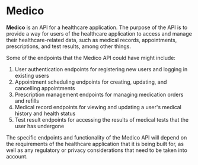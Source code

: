 # Medico
<strong>Medico</strong> is an API for a healthcare application. The purpose of the API is to provide a way for users of the healthcare application to access and manage their healthcare-related data, such as medical records, appointments, prescriptions, and test results, among other things.

Some of the endpoints that the Medico API could have might include:
<ol>
<li>User authentication endpoints for registering new users and logging in existing users</li>
<li>Appointment scheduling endpoints for creating, updating, and cancelling appointments</li>
<li>Prescription management endpoints for managing medication orders and refills</li>
<li>Medical record endpoints for viewing and updating a user's medical history and health status</li>
<li>Test result endpoints for accessing the results of medical tests that the user has undergone</li>
</ol>

The specific endpoints and functionality of the Medico API will depend on the requirements of the healthcare application that it is being built for, as well as any regulatory or privacy considerations that need to be taken into account.
